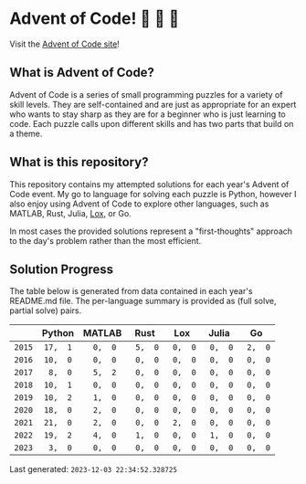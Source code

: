 # Advent of Code! :santa: :santa: :santa:
Visit the [Advent of Code site](https://adventofcode.com/)!

## What is Advent of Code?
Advent of Code is a series of small programming puzzles for a variety of skill levels. They are self-contained and are just as appropriate for an expert who wants to stay sharp as they are for a beginner who is just learning to code. Each puzzle calls upon different skills and has two parts that build on a theme.

## What is this repository?
This repository contains my attempted solutions for each year's Advent of Code event. My go to language for solving each puzzle is Python, however I also enjoy using Advent of Code to explore other languages, such as MATLAB, Rust, Julia, [Lox](https://github.com/sco1/pylox), or Go.

In most cases the provided solutions represent a "first-thoughts" approach to the day's problem rather than the most efficient.

## Solution Progress
The table below is generated from data contained in each year's README.md file. The per-language summary is provided as (full solve, partial solve) pairs.

<!-- [[[cog
from datetime import datetime

import cog
from helpers.update_progress import build_summary_table

cog.out(f"{build_summary_table()}\n\nLast generated: `{datetime.now()}`")
]]] -->
|        |  Python  |  MATLAB  |   Rust   |   Lox    |  Julia   |    Go    |
|--------|:--------:|:--------:|:--------:|:--------:|:--------:|:--------:|
| `2015` | `17,  1` | ` 0,  0` | ` 5,  0` | ` 0,  0` | ` 0,  0` | ` 2,  0` |
| `2016` | `10,  0` | ` 0,  0` | ` 0,  0` | ` 0,  0` | ` 0,  0` | ` 0,  0` |
| `2017` | ` 8,  0` | ` 5,  2` | ` 0,  0` | ` 0,  0` | ` 0,  0` | ` 0,  0` |
| `2018` | `10,  1` | ` 0,  0` | ` 0,  0` | ` 0,  0` | ` 0,  0` | ` 0,  0` |
| `2019` | `10,  2` | ` 1,  0` | ` 0,  0` | ` 0,  0` | ` 0,  0` | ` 0,  0` |
| `2020` | `18,  0` | ` 2,  0` | ` 0,  0` | ` 0,  0` | ` 0,  0` | ` 0,  0` |
| `2021` | `21,  0` | ` 2,  0` | ` 0,  0` | ` 2,  0` | ` 0,  0` | ` 0,  0` |
| `2022` | `19,  2` | ` 4,  0` | ` 1,  0` | ` 0,  0` | ` 1,  0` | ` 0,  0` |
| `2023` | ` 3,  0` | ` 0,  0` | ` 0,  0` | ` 0,  0` | ` 0,  0` | ` 0,  0` |

Last generated: `2023-12-03 22:34:52.328725`
<!-- [[[end]]] -->
